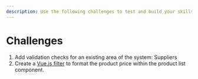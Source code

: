 ```yaml
---
description: Use the following challenges to test and build your skills.
---
```


# Challenges

1. Add validation checks for an existing area of the system: Suppliers
2. Create a [Vue.js filter](https://vuejs.org/v2/guide/filters.html) to format the product price within the product list component.

